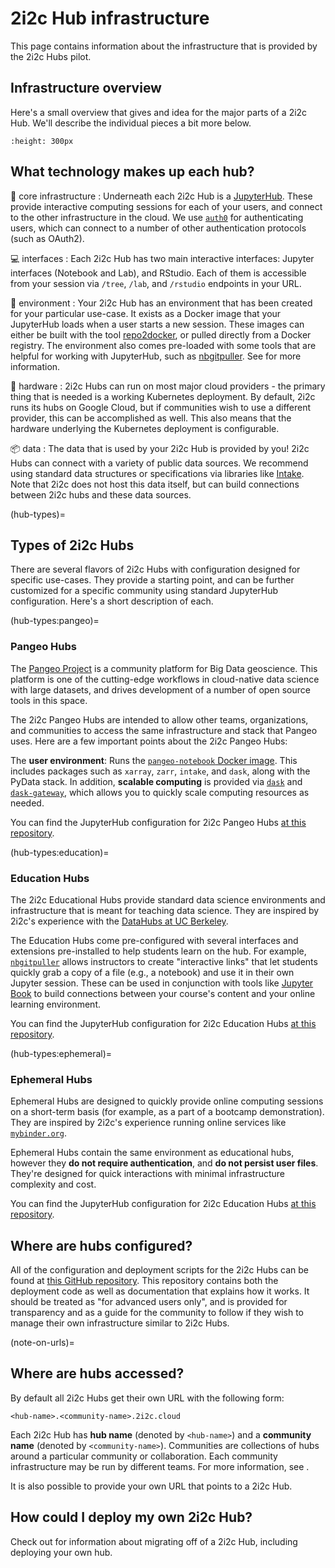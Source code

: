 # 2i2c Hub infrastructure

This page contains information about the infrastructure that is provided by the 2i2c Hubs pilot.

## Infrastructure overview

Here's a small overview that gives and idea for the major parts of a 2i2c Hub. We'll describe the individual pieces a bit more below.

```{image} https://2i2c.org/media/2i2c-hub-overview.png
:height: 300px
```

## What technology makes up each hub?

🚀 core infrastructure
: Underneath each 2i2c Hub is a [JupyterHub](https://jupyter.org/hub). These provide interactive computing sessions for each of your users, and connect to the other infrastructure in the cloud. We use [`auth0`](https://auth0.com/) for authenticating users, which can connect to a number of other authentication protocols (such as OAuth2).

💻 interfaces
: Each 2i2c Hub has two main interactive interfaces: Jupyter interfaces (Notebook and Lab), and RStudio. Each of them is accessible from your session via `/tree`, `/lab`, and `/rstudio` endpoints in your URL.

🌄 environment
: Your 2i2c Hub has an environment that has been created for your particular use-case. It exists as a Docker image that your JupyterHub loads when a user starts a new session. These images can either be built with the tool [repo2docker](https://repo2docker.readthedocs.io/), or pulled directly from a Docker registry. The environment also comes pre-loaded with some tools that are helpful for working with JupyterHub, such as [nbgitpuller](https://jupyterhub.github.io/nbgitpuller). See [](environment/custom) for more information.

🤖 hardware
: 2i2c Hubs can run on most major cloud providers - the primary thing that is needed is a working Kubernetes deployment. By default, 2i2c runs its hubs on Google Cloud, but if communities wish to use a different provider, this can be accomplished as well. This also means that the hardware underlying the Kubernetes deployment is configurable.

📦 data
: The data that is used by your 2i2c Hub is provided by you! 2i2c Hubs can connect with a variety of public data sources. We recommend using standard data structures or specifications via libraries like [Intake](https://intake.readthedocs.io/en/latest/). Note that 2i2c does not host this data itself, but can build connections between 2i2c hubs and these data sources.

(hub-types)=
## Types of 2i2c Hubs

There are several flavors of 2i2c Hubs with configuration designed for specific use-cases. They provide a starting point, and can be further customized for a specific community using standard JupyterHub configuration. Here's a short description of each.

(hub-types:pangeo)=
### Pangeo Hubs

The [Pangeo Project](https://pangeo.io) is a community platform for Big Data geoscience.
This platform is one of the cutting-edge workflows in cloud-native data science with large datasets, and drives development of a number of open source tools in this space.

The 2i2c Pangeo Hubs are intended to allow other teams, organizations, and communities to access the same infrastructure and stack that Pangeo uses. Here are a few important points about the 2i2c Pangeo Hubs:

The **user environment**: Runs the [`pangeo-notebook` Docker image](https://pangeo-data.github.io/pangeo-stacks/images.html#pangeo-pangeo-notebook). This includes packages such as `xarray`, `zarr`, `intake`, and `dask`, along with the PyData stack. In addition, **scalable computing** is provided via [`dask`](https://dask.org) and [`dask-gateway`](https://gateway.dask.org/), which allows you to quickly scale computing resources as needed.

You can find the JupyterHub configuration for 2i2c Pangeo Hubs [at this repository](https://github.com/2i2c-org/pilot-hubs/tree/master/hub-templates/daskhub).

(hub-types:education)=
### Education Hubs

The 2i2c Educational Hubs provide standard data science environments and infrastructure that is meant for teaching data science. They are inspired by 2i2c's experience with the [DataHubs at UC Berkeley](https://docs.datahub.berkeley.edu/en/latest/).

The Education Hubs come pre-configured with several interfaces and extensions pre-installed to help students learn on the hub.
For example, [`nbgitpuller`](https://jupyterhub.github.io/nbgitpuller/index.html) allows instructors to create "interactive links" that let students quickly grab a copy of a file (e.g., a notebook) and use it in their own Jupyter session.
These can be used in conjunction with tools like [Jupyter Book](https://jupyterbook.org) to build connections between your course's content and your online learning environment.

You can find the JupyterHub configuration for 2i2c Education Hubs [at this repository](https://github.com/2i2c-org/pilot-hubs/tree/master/hub-templates/base-hub).

(hub-types:ephemeral)=
### Ephemeral Hubs

Ephemeral Hubs are designed to quickly provide online computing sessions on a short-term basis (for example, as a part of a bootcamp demonstration). They are inspired by 2i2c's experience running online services like [`mybinder.org`](https://mybinder.org).

Ephemeral Hubs contain the same environment as educational hubs, however they **do not require authentication**, and **do not persist user files**. They're designed for quick interactions with minimal infrastructure complexity and cost.

You can find the JupyterHub configuration for 2i2c Education Hubs [at this repository](
https://github.com/2i2c-org/pilot-hubs/tree/master/hub-templates/ephemeral-hub).


## Where are hubs configured?

All of the configuration and deployment scripts for the 2i2c Hubs can be found at [this GitHub repository](https://github.com/2i2c-org/pilot-hubs). This repository contains both the deployment code as well as documentation that explains how it works. It should be treated as "for advanced users only", and is provided for transparency and as a guide for the community to follow if they wish to manage their own infrastructure similar to 2i2c Hubs.


(note-on-urls)=
## Where are hubs accessed?

By default all 2i2c Hubs get their own URL with the following form:

```
<hub-name>.<community-name>.2i2c.cloud
```

Each 2i2c Hub has **hub name** (denoted by `<hub-name>`) and a **community name** (denoted by `<community-name>`). Communities are collections of hubs around a particular community or collaboration. Each community infrastructure may be run by different teams. For more information, see [](people-behind-hubs).

It is also possible to provide your own URL that points to a 2i2c Hub.

## How could I deploy my own 2i2c Hub?

Check out [](../admin/migrate.md) for information about migrating off of a 2i2c Hub, including deploying your own hub.
